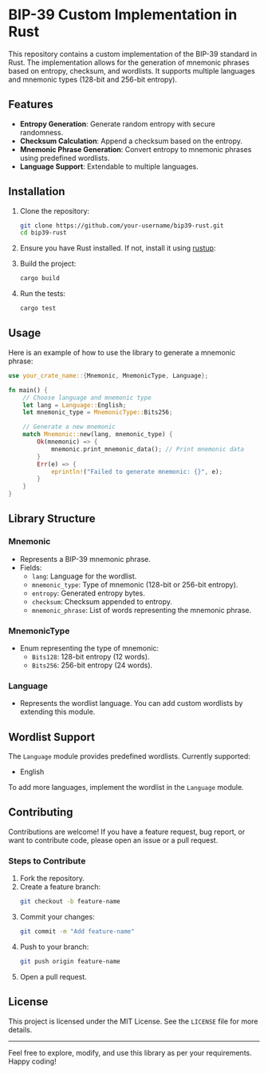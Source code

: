 # BIP-39 Custom Implementation in Rust

This repository contains a custom implementation of the BIP-39 standard in Rust. The implementation allows for the generation of mnemonic phrases based on entropy, checksum, and wordlists. It supports multiple languages and mnemonic types (128-bit and 256-bit entropy).

## Features

- **Entropy Generation**: Generate random entropy with secure randomness.
- **Checksum Calculation**: Append a checksum based on the entropy.
- **Mnemonic Phrase Generation**: Convert entropy to mnemonic phrases using predefined wordlists.
- **Language Support**: Extendable to multiple languages.

## Installation

1. Clone the repository:
   ```bash
   git clone https://github.com/your-username/bip39-rust.git
   cd bip39-rust
   ```

2. Ensure you have Rust installed. If not, install it using [rustup](https://rustup.rs/):


3. Build the project:
   ```bash
   cargo build
   ```

4. Run the tests:
   ```bash
   cargo test
   ```

## Usage

Here is an example of how to use the library to generate a mnemonic phrase:

```rust
use your_crate_name::{Mnemonic, MnemonicType, Language};

fn main() {
    // Choose language and mnemonic type
    let lang = Language::English;
    let mnemonic_type = MnemonicType::Bits256;

    // Generate a new mnemonic
    match Mnemonic::new(lang, mnemonic_type) {
        Ok(mnemonic) => {
            mnemonic.print_mnemonic_data(); // Print mnemonic data
        }
        Err(e) => {
            eprintln!("Failed to generate mnemonic: {}", e);
        }
    }
}
```

## Library Structure

### Mnemonic
- Represents a BIP-39 mnemonic phrase.
- Fields:
  - `lang`: Language for the wordlist.
  - `mnemonic_type`: Type of mnemonic (128-bit or 256-bit entropy).
  - `entropy`: Generated entropy bytes.
  - `checksum`: Checksum appended to entropy.
  - `mnemonic_phrase`: List of words representing the mnemonic phrase.

### MnemonicType
- Enum representing the type of mnemonic:
  - `Bits128`: 128-bit entropy (12 words).
  - `Bits256`: 256-bit entropy (24 words).

### Language
- Represents the wordlist language. You can add custom wordlists by extending this module.

## Wordlist Support

The `Language` module provides predefined wordlists. Currently supported:
- English

To add more languages, implement the wordlist in the `Language` module.

## Contributing

Contributions are welcome! If you have a feature request, bug report, or want to contribute code, please open an issue or a pull request.

### Steps to Contribute
1. Fork the repository.
2. Create a feature branch:
   ```bash
   git checkout -b feature-name
   ```
3. Commit your changes:
   ```bash
   git commit -m "Add feature-name"
   ```
4. Push to your branch:
   ```bash
   git push origin feature-name
   ```
5. Open a pull request.

## License

This project is licensed under the MIT License. See the `LICENSE` file for more details.

---

Feel free to explore, modify, and use this library as per your requirements. Happy coding!

